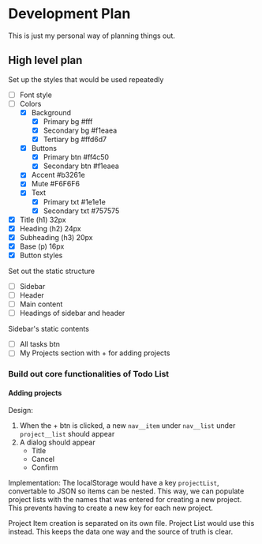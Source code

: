 # Development Plan

This is just my personal way of planning things out.

## High level plan

Set up the styles that would be used repeatedly

- [ ] Font style
- [ ] Colors
  - [x] Background
    - [x] Primary bg #fff
    - [x] Secondary bg #f1eaea
    - [x] Tertiary bg #ffd6d7
  - [x] Buttons
    - [x] Primary btn #ff4c50
    - [x] Secondary btn #f1eaea
  - [x] Accent #b3261e
  - [x] Mute #F6F6F6
  - [x] Text
    - [x] Primary txt #1e1e1e
    - [x] Secondary txt #757575
- [x] Title (h1) 32px
- [x] Heading (h2) 24px
- [x] Subheading (h3) 20px
- [x] Base (p) 16px
- [x] Button styles

Set out the static structure

- [ ] Sidebar
- [ ] Header
- [ ] Main content
- [ ] Headings of sidebar and header

Sidebar's static contents

- [ ] All tasks btn
- [ ] My Projects section with + for adding projects

### Build out core functionalities of Todo List

#### Adding projects

Design:

1. When the + btn is clicked, a new `nav__item` under `nav__list` under `project__list` should appear
1. A dialog should appear
   - Title
   - Cancel
   - Confirm

Implementation:
The localStorage would have a key `projectList`, convertable to JSON so items can be nested. This way, we can populate
project lists with the names that was entered for creating a new project. This prevents having to create a new key for
each new project.

Project Item creation is separated on its own file. Project List would use this instead. This keeps the data one way and
the source of truth is clear.
